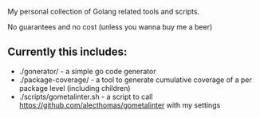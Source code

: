 My personal collection of Golang related tools and scripts.

No guarantees and no cost (unless you wanna buy me a beer)


## Currently this includes:
* ./gonerator/ - a simple go code generator
* ./package-coverage/ - a tool to generate cumulative coverage of a per package level (including children)
* ./scripts/gometalinter.sh - a script to call https://github.com/alecthomas/gometalinter with my settings
